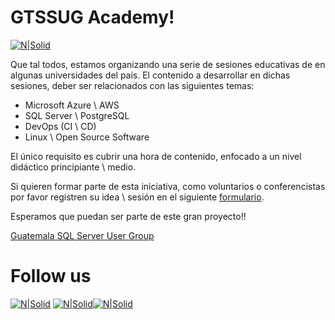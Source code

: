 # GTSSUG Academy!

[![N|Solid](http://dbamastery.com/wp-content/uploads/2018/10/LogoSQL.jpg)](https://gtssug.pass.org)

Que tal todos, estamos organizando una serie de sesiones educativas de  en algunas universidades del país. El contenido a desarrollar en dichas sesiones, deber ser relacionados con las siguientes temas:

* Microsoft Azure \ AWS
* SQL Server \ PostgreSQL
* DevOps (CI \ CD)
* Linux \ Open Source Software

El único requisito es cubrir una hora de contenido, enfocado a un nivel didáctico principiante \ medio.

Si quieren formar parte de esta iniciativa, como voluntarios o conferencistas por favor registren su idea \ sesión en el siguiente [formulario](http://eepurl.com/giep8z).

Esperamos que puedan ser parte de este gran proyecto!!

[Guatemala SQL Server User Group](gtssug.pass.org)

# Follow us
[![N|Solid](http://dbamastery.com/wp-content/uploads/2018/08/if_twitter_circle_color_107170.png)](https://twitter.com/gtssug) [![N|Solid](http://dbamastery.com/wp-content/uploads/2018/08/if_github_circle_black_107161.png)](https://github.com/GTSSUG)[![N|Solid](http://dbamastery.com/wp-content/uploads/2018/08/if_browser_1055104.png)](https://gtssug.pass.org/)

[website]: <https://gtssug.pass.org/>
